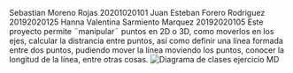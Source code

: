 Sebastian Moreno Rojas 20201020101
Juan Esteban Forero Rodriguez 20192020125
Hanna Valentina Sarmiento Marquez 20192020105
Este proyecto permite ¨manipular¨ puntos en 2D o 3D, como moverlos en los ejes, calcular la distrancia entre puntos, así como definir una línea formada entre dos puntos, pudiendo mover la línea moviendo los puntos, conocer la longitud de la línea, entre otras cosas.
![Diagrama de clases ejercicio MD](https://user-images.githubusercontent.com/72152587/143141496-5b25c48c-ec86-4d2a-81ab-0b7250a091af.png)
